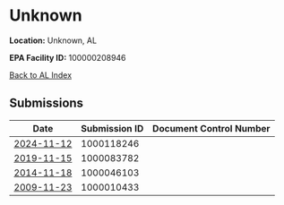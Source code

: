 # Unknown

**Location:** Unknown, AL

**EPA Facility ID:** 100000208946

[Back to AL Index](../../index.md)

## Submissions

| Date | Submission ID | Document Control Number |
|------|--------------|-------------------------|
| [2024-11-12](submissions/1000118246.md) | 1000118246 |  |
| [2019-11-15](submissions/1000083782.md) | 1000083782 |  |
| [2014-11-18](submissions/1000046103.md) | 1000046103 |  |
| [2009-11-23](submissions/1000010433.md) | 1000010433 |  |
